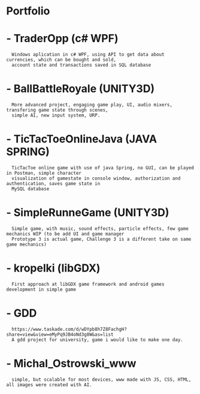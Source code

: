 # Portfolio

  # - TraderOpp (c# WPF)
      Windows aplication in c# WPF, using API to get data about currencies, which can be bought and sold,
      account state and transactions saved in SQL database
  
  # - BallBattleRoyale (UNITY3D)
      More advanced project, engaging game play, UI, audio mixers, transfering game state through scenes,
      simple AI, new input system, URP.
    
  # - TicTacToeOnlineJava (JAVA SPRING)
      TicTacToe online game with use of java Spring, no GUI, can be played in Postman, simple character
      visualization of gamestate in console window, authorization and authentication, saves game state in
      MySQL database
    
  # - SimpleRunneGame (UNITY3D)
      Simple game, with music, sound effects, particle effects, few game mechanics WIP (to be add UI and game manager
      Prototype 3 is actual game, Challenge 3 is a different take on same game mechanics)
      
  # - kropelki (libGDX)
      First approach at libGDX game framework and android games development in simple game

  # - GDD 
      https://www.taskade.com/d/wDYpb8h7Z8FachgH?share=view&view=eMyPq9JB4oNd3g8W&as=list
      A gdd project for university, game i would like to make one day.

  # - Michal_Ostrowski_www
      simple, but scalable for most devices, www made with JS, CSS, HTML, all images were created with AI.

  
